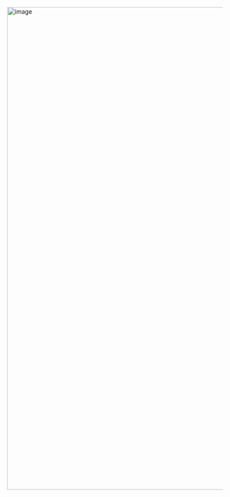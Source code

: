 <img width="688" height="1125" alt="image" src="https://github.com/user-attachments/assets/c4fbfde8-fa14-4cb9-9194-336f6a83cf4f" />
